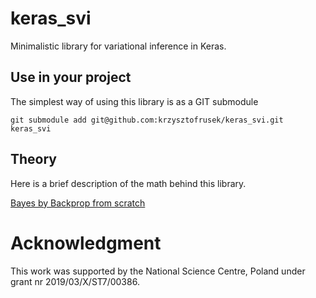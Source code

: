 # keras_svi
Minimalistic library for variational inference in Keras.

## Use in your project

The simplest way of using this library is as a GIT submodule

```shell script
git submodule add git@github.com:krzysztofrusek/keras_svi.git keras_svi
```

## Theory

Here is a brief description of the math behind this library.

[Bayes by Backprop from scratch](https://gluon.mxnet.io/chapter18_variational-methods-and-uncertainty/bayes-by-backprop.html)

# Acknowledgment

This work was supported by the National Science Centre, Poland under grant nr 2019/03/X/ST7/00386.
